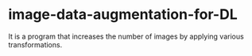 # image-data-augmentation-for-DL
It is a program that increases the number of images by applying various transformations.
